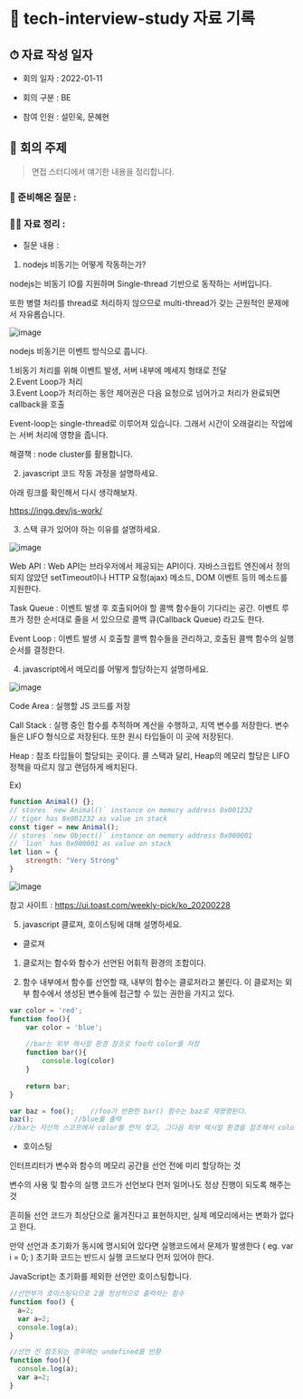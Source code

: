 # 📕 tech-interview-study 자료 기록

## ⏱ 자료 작성 일자

* 회의 일자 : 2022-01-11

[comment]: <> (2021-00-00로 기록해주세요)

* 회의 구분 : BE

[comment]: <> (BE / FE 로 기록해주세요)

* 참여 인원 : 설민욱, 문혜현

[comment]: <> (회의에 참여한 인원을 적어주세요)

## 👏 회의 주제

> 면접 스터디에서 얘기한 내용을 정리합니다.

### 📃 준비해온 질문 :

[comment]: <> (여기에 준비해둔 질문들을 적어주시면 됩니다.)

### 🙋‍♂ 자료 정리 :

* 질문 내용 : 

[comment]: <> (질문 내용에 따라 내용을 작성해주시면 됩니다.)

1. nodejs 비동기는 어떻게 작동하는가?

nodejs는 비동기 IO를 지원하며 Single-thread 기반으로 동작하는 서버입니다.

또한 병렬 처리를 thread로 처리하지 않으므로 multi-thread가 갖는 근원적인 문제에서 자유롭습니다.

![image](https://user-images.githubusercontent.com/42922298/149232186-8720f4d8-d738-4753-977a-760588cae133.png)

nodejs 비동기은 이벤트 방식으로 풉니다.

1.비동기 처리를 위해 이벤트 발생, 서버 내부에 메세지 형태로 전달  
2.Event Loop가 처리   
3.Event Loop가 처리하는 동안 제어권은 다음 요청으로 넘어가고 처리가 완료되면 callback을 호출  

Event-loop는 single-thread로 이루어져 있습니다. 그래서 시간이 오래걸리는 작업에는 서버 처리에 영향을 줍니다.

해결책 : node cluster를 활용합니다.

2. javascript 코드 작동 과정을 설명하세요.

아래 링크를 확인해서 다시 생각해보자.

https://ingg.dev/js-work/

3. 스택 큐가 있어야 하는 이유를 설명하세요.

![image](https://user-images.githubusercontent.com/42922298/149233556-80c2b8b1-53be-44e8-a46d-ba006388b902.png)

Web API : Web API는 브라우저에서 제공되는 API이다. 자바스크립트 엔진에서 정의되지 않았던 setTimeout이나 HTTP 요청(ajax) 메소드, DOM 이벤트 등의 메소드를 지원한다.

Task Queue : 이벤트 발생 후 호출되어야 할 콜백 함수들이 기다리는 공간. 이벤트 루프가 정한 순서대로 줄을 서 있으므로 콜백 큐(Callback Queue) 라고도 한다.

Event Loop : 이벤트 발생 시 호출할 콜백 함수들을 관리하고, 호출된 콜백 함수의 실행 순서를 결정한다.

4. javascript에서 메모리를 어떻게 할당하는지 설명하세요.

![image](https://user-images.githubusercontent.com/42922298/149234102-7be46487-f6ae-4875-978d-cabe056506d9.png)

Code Area :  실행할 JS 코드를 저장

Call Stack : 실행 중인 함수를 추적하며 계산을 수행하고, 지역 변수를 저장한다. 변수들은 LIFO 형식으로 저장된다. 또한 원시 타입들이 이 곳에 저장된다.

Heap : 참조 타입들이 할당되는 곳이다. 콜 스택과 달리, Heap의 메모리 할당은 LIFO 정책을 따르지 않고 랜덤하게 배치된다.

Ex)
```javascript
function Animal() {};
// stores `new Animal()` instance on memory address 0x001232
// tiger has 0x001232 as value in stack
const tiger = new Animal();
// stores `new Object()` instance on memory address 0x000001
// `lion` has 0x000001 as value on stack
let lion = {
    strength: "Very Strong"
}
```

![image](https://user-images.githubusercontent.com/42922298/149234364-1512a7b1-26f2-44a2-9cae-ed955dbcb99a.png)

참고 사이트 : https://ui.toast.com/weekly-pick/ko_20200228

5. javascript 클로져, 호이스팅에 대해 설명하세요.

* 클로져

1. 클로저는 함수와 함수가 선언된 어휘적 환경의 조합이다.

2. 함수 내부에서 함수를 선언할 때, 내부의 함수는 클로저라고 불린다. 이 클로저는 외부 함수에서 생성된 변수들에 접근할 수 있는 권한을 가지고 있다.

```javascript
var color = 'red';
function foo(){
    var color = 'blue';
    
    //bar는 외부 렉시컬 환경 참조로 foo의 color를 저장
    function bar(){
  		console.log(color)
    }
    
    return bar;
}

var baz = foo();	//foo가 반환한 bar() 함수는 baz로 재명명된다.
baz();			//blue를 출력
//bar는 자신의 스코프에서 color를 먼저 찾고, 그다음 외부 렉시컬 환경을 참조해서 color를 찾는다.
```

* 호이스팅 

인터프리터가 변수와 함수의 메모리 공간을 선언 전에 미리 할당하는 것

변수의 사용 및 함수의 실행 코드가 선언보다 먼저 일어나도 정상 진행이 되도록 해주는 것

흔히들 선언 코드가 최상단으로 옮겨진다고 표현하지만, 실제 메모리에서는 변화가 없다고 한다.

만약 선언과 초기화가 동시에 명시되어 있다면 실행코드에서 문제가 발생한다 ( eg. var i = 0; ) 초기화 코드는 반드시 실행 코드보다 먼저 있어야 한다.

JavaScript는 초기화를 제외한 선언만 호이스팅합니다.

```javascript
//선언부가 호이스팅되므로 2를 정상적으로 출력하는 함수
function foo() {
  a=2;
  var a=2;
  console.log(a);
}

//선언 전 참조되는 경우에는 undefined를 반환
function foo(){
  console.log(a);
  var a=2;
}
```
